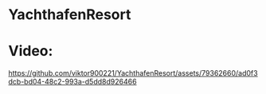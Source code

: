# YachthafenResort

# Video:

https://github.com/viktor900221/YachthafenResort/assets/79362660/ad0f3dcb-bd04-48c2-993a-d5dd8d926466

